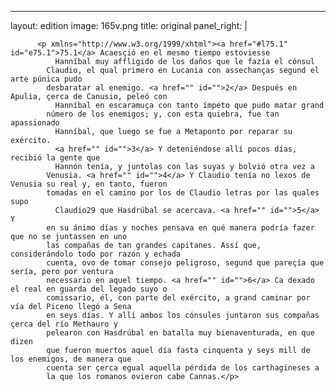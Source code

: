 <?xml version="1.0" encoding="UTF-8"?>
---
layout: edition
image: 165v.png 
title: original 
panel_right: |  
            
          <p xmlns="http://www.w3.org/1999/xhtml"><a href="#l75.1" id="e75.1">75.1</a> Acaesçió en el mesmo tiempo estoviesse
              Hanníbal muy affligido de los daños que le fazía el cónsul
            Claudio, el qual primero en Lucania con assechanças segund el arte púnica pudo
            desbaratar al enemigo. <a href="" id="">2</a> Después en Apulia, çerca de Canusio, peleó con
              Hanníbal en escaramuça con tanto ímpeto que pudo matar grand
            número de los enemigos; y, con esta quiebra, fue tan apassionado
              Hanníbal, que luego se fue a Metaponto por reparar su exército.
              <a href="" id="">3</a> Y deteniéndose allí pocos días, recibió la gente que
              Hannón tenía, y juntolas con las suyas y bolvió otra vez a
            Venusia. <a href="" id="">4</a> Y Claudio tenía no lexos de Venusia su real y, en tanto, fueron
            tomadas en el camino por los de Claudio letras por las quales supo
              Claudio29 que Hasdrúbal se acercava. <a href="" id="">5</a> Y
            en su ánimo días y noches pensava en qué manera podría fazer que no se juntassen en uno
            las compañas de tan grandes capitanes. Assí que, considerándolo todo por razón y echada
            cuenta, ovo de tomar consejo peligroso, segund que pareçía que sería, pero por ventura
            necessario en aquel tiempo. <a href="" id="">6</a> Ca dexado el real en guarda del legado suyo o
            comissario, él, con parte del exército, a grand caminar por vía del Piceno llegó a Sena
            en seys días. Y allí ambos los cónsules juntaron sus compañas çerca del río Methauro y
            pelearon con Hasdrúbal en batalla muy bienaventurada, en que dizen
            que fueron muertos aquel día fasta cinquenta y seys mill de los enemigos, de manera que
            cuenta ser çerca egual aquella pérdida de los carthagineses a
            la que los romanos ovieron cabe Cannas.</p>
        